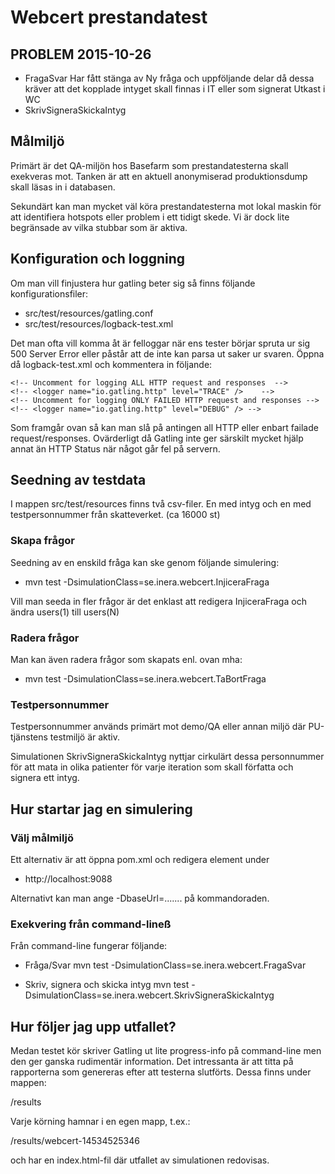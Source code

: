 # Webcert prestandatest

## PROBLEM 2015-10-26
- FragaSvar Har fått stänga av Ny fråga och uppföljande delar då dessa kräver att det kopplade intyget skall finnas i IT eller som signerat Utkast i WC
- SkrivSigneraSkickaIntyg

## Målmiljö
Primärt är det QA-miljön hos Basefarm som prestandatesterna skall exekveras mot. Tanken är att en aktuell anonymiserad produktionsdump skall läsas in i databasen.
 
Sekundärt kan man mycket väl köra prestandatesterna mot lokal maskin för att identifiera hotspots eller problem i ett tidigt skede. Vi är dock lite begränsade av vilka stubbar som är aktiva.

## Konfiguration och loggning
Om man vill finjustera hur gatling beter sig så finns följande konfigurationsfiler:

- src/test/resources/gatling.conf
- src/test/resources/logback-test.xml

Det man ofta vill komma åt är felloggar när ens tester börjar spruta ur sig 500 Server Error eller påstår att de inte kan parsa ut saker ur svaren. Öppna då logback-test.xml och kommentera in följande:

    <!-- Uncomment for logging ALL HTTP request and responses  -->
    <!-- <logger name="io.gatling.http" level="TRACE" />    -->
    <!-- Uncomment for logging ONLY FAILED HTTP request and responses -->
    <!-- <logger name="io.gatling.http" level="DEBUG" /> -->    
 
Som framgår ovan så kan man slå på antingen all HTTP eller enbart failade request/responses. Ovärderligt då Gatling inte ger särskilt mycket hjälp annat än HTTP Status när något går fel på servern. 

## Seedning av testdata
I mappen src/test/resources finns två csv-filer. En med intyg och en med testpersonnummer från skatteverket. (ca 16000 st)

### Skapa frågor
Seedning av en enskild fråga kan ske genom följande simulering:

- mvn test -DsimulationClass=se.inera.webcert.InjiceraFraga

Vill man seeda in fler frågor är det enklast att redigera InjiceraFraga och ändra users(1) till users(N)

### Radera frågor
Man kan även radera frågor som skapats enl. ovan mha:

- mvn test -DsimulationClass=se.inera.webcert.TaBortFraga

### Testpersonnummer
Testpersonnummer används primärt mot demo/QA eller annan miljö där PU-tjänstens testmiljö är aktiv.

Simulationen SkrivSigneraSkickaIntyg nyttjar cirkulärt dessa personnummer för att mata in olika patienter för varje 
iteration som skall författa och signera ett intyg.

## Hur startar jag en simulering

### Välj målmiljö
Ett alternativ är att öppna pom.xml och redigera element under <properties>

- <baseUrl>http://localhost:9088</baseUrl>

Alternativt kan man ange -DbaseUrl=....... på kommandoraden.

### Exekvering från command-lineß

Från command-line fungerar följande:

- Fråga/Svar
  mvn test -DsimulationClass=se.inera.webcert.FragaSvar
  
- Skriv, signera och skicka intyg
  mvn test -DsimulationClass=se.inera.webcert.SkrivSigneraSkickaIntyg


## Hur följer jag upp utfallet?
Medan testet kör skriver Gatling ut lite progress-info på command-line men den ger ganska rudimentär information. Det intressanta är att titta på rapporterna som genereras efter att testerna slutförts. Dessa finns under mappen:

/results

Varje körning hamnar i en egen mapp, t.ex.:

/results/webcert-14534525346

och har en index.html-fil där utfallet av simulationen redovisas.